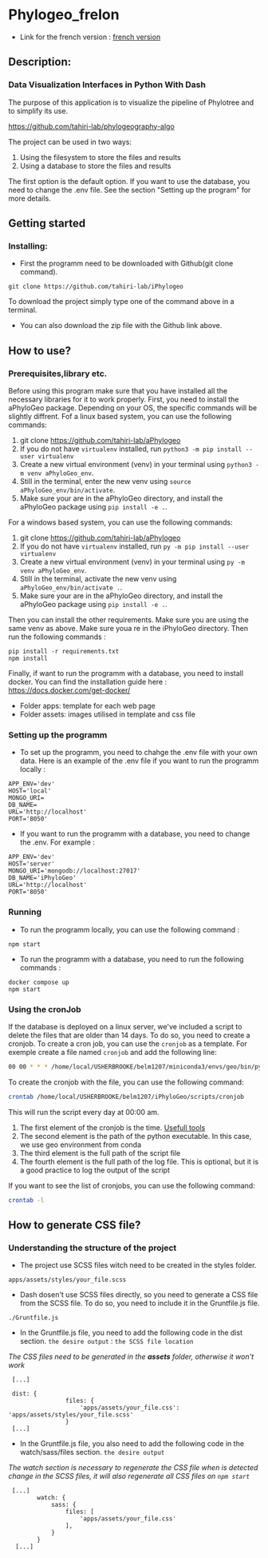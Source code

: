 # Phylogeo_frelon

- Link for the french version : [french version](README.fr.md)

## Description:
### Data Visualization Interfaces in Python With Dash

The purpose of this application is to visualize the pipeline of Phylotree and to simplify its use.

https://github.com/tahiri-lab/phylogeography-algo


The project can be used in two ways:
1. Using the filesystem to store the files and results
2. Using a database to store the files and results

The first option is the default option. If you want to use the database, you need to change the .env file. See the section "Setting up the program" for more details.

## Getting started

### Installing:

* First the programm need to be downloaded with Github(git clone command).
```
git clone https://github.com/tahiri-lab/iPhylogeo
```

To download the project simply type one of the command above in a terminal.
* You can also download the zip file with the Github link above.

## How to use?
### Prerequisites,library etc.
Before using this program make sure that you have installed all the necessary libraries for it to work properly.
First, you need to install the aPhyloGeo package. Depending on your OS, the specific commands will be slightly
diffrent. Fof a linux based system, you can use the following commands:

1. git clone https://github.com/tahiri-lab/aPhylogeo
2. If you do not have `virtualenv` installed, run `python3 -m pip install --user virtualenv`
3. Create a new virtual environment (venv) in your terminal using `python3 -m venv aPhyloGeo_env`.
4. Still in the terminal, enter the new venv using `source aPhyloGeo_env/bin/activate`.
5. Make sure your are in the aPhyloGeo directory, and install the aPhyloGeo package using `pip install -e .`.

For a windows based system, you can use the following commands:
1. git clone https://github.com/tahiri-lab/aPhylogeo
2. If you do not have `virtualenv` installed, run `py -m pip install --user virtualenv`
3. Create a new virtual environment (venv) in your terminal using `py -m venv aPhyloGeo_env`.
4. Still in the terminal, activate the new venv using `aPhyloGeo_env/bin/activate .`.
5. Make sure your are in the aPhyloGeo directory, and install the aPhyloGeo package using `pip install -e .`.


Then you can install the other requirements. Make sure you are using the same venv as above. Make sure youa re in the iPhyloGeo directory.
Then run the following commands :
```
pip install -r requirements.txt
npm install
```

Finally, if want to run the programm with a database, you need to install docker. You can find the installation guide here : https://docs.docker.com/get-docker/

- Folder apps: template for each web page
- Folder assets: images utilised in template and css file


### Setting up the programm
- To set up the programm, you need to chahge the .env file with your own data.
Here is an example of the .env file if you want to run the programm locally :
```
APP_ENV='dev'
HOST='local'
MONGO_URI=
DB_NAME=
URL='http://localhost'
PORT='8050'
```
- If you want to run the programm with a database, you need to change the .env. For example :
```
APP_ENV='dev'
HOST='server'
MONGO_URI='mongodb://localhost:27017'
DB_NAME='iPhyloGeo'
URL='http://localhost'
PORT='8050'
```

### Running
- To run the programm locally, you can use the following command :
```
npm start
```
- To run the programm with a database, you need to run the following commands :
```
docker compose up
npm start
```

### Using the cronJob

If the database is deployed on a linux server, we've included a script to delete the files that are older than 14 days. To do so, you need to create a cronjob.
To create a cron job, you can use the `cronjob` as a template.
For exemple create a file named `cronjob` and add the following line:
```bash
00 00 * * * /home/local/USHERBROOKE/belm1207/miniconda3/envs/geo/bin/python /home/local/USHERBROOKE/belm1207/iPhyloGeo/scripts/delete_files.py >> /home/local/USHERBROOKE/belm1207/iPhyloGeo/scripts/cron.log 2>&1
```
To create the cronjob with the file, you can use the following command:
```bash
crontab /home/local/USHERBROOKE/belm1207/iPhyloGeo/scripts/cronjob
```

This will run the script every day at 00:00 am.

1. The first element of the cronjob is the time. [Usefull tools](https://crontab.guru/)
2. The second element is the path of the python executable. In this case, we use geo environment from conda
3. The third element is the full path of the script file
4. The fourth element is the full path of the log file. This is optional, but it is a good practice to log the output of the script


If you want to see the list of cronjobs, you can use the following command:
```bash
crontab -l
```

## How to generate CSS file?
### Understanding the structure of the project

* The project use SCSS files witch need to be created in the styles folder.
```
apps/assets/styles/your_file.scss
```
* Dash dosen't use SCSS files directly, so you need to generate a CSS file from the SCSS file. To do so, you need to include it in the Gruntfile.js file.
```
./Gruntfile.js
```
* In the Gruntfile.js file, you need to add the following code in the dist section. `the desire output` : `the SCSS file location`

*The CSS files need to be generated in the **assets** folder, otherwise it won't work*
```
 [...]

 dist: {
                files: {
                    'apps/assets/your_file.css': 'apps/assets/styles/your_file.scss'
                }
 [...]
```
* In the Gruntfile.js file, you also need to add the following code in the watch/sass/files section. `the desire output`

*The watch section is necessary to regenerate the CSS file when is detected change in the SCSS files, it will also regenerate all CSS files on `npm start`*

```
 [...]
        watch: {
            sass: {
                files: [
                    'apps/assets/your_file.css'
                ],
            }
        }
  [...]
```